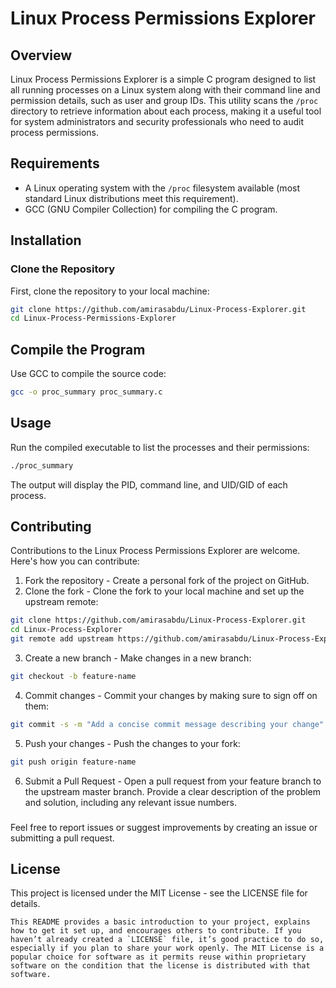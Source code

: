 # Linux Process Permissions Explorer

## Overview
Linux Process Permissions Explorer is a simple C program designed to list all running processes on a Linux system along with their command line and permission details, such as user and group IDs. This utility scans the `/proc` directory to retrieve information about each process, making it a useful tool for system administrators and security professionals who need to audit process permissions.

## Requirements
- A Linux operating system with the `/proc` filesystem available (most standard Linux distributions meet this requirement).
- GCC (GNU Compiler Collection) for compiling the C program.

## Installation

### Clone the Repository
First, clone the repository to your local machine:

```bash
git clone https://github.com/amirasabdu/Linux-Process-Explorer.git
cd Linux-Process-Permissions-Explorer
```

## Compile the Program
Use GCC to compile the source code:
```sh
gcc -o proc_summary proc_summary.c
```
## Usage
Run the compiled executable to list the processes and their permissions:
```sh
./proc_summary
```
The output will display the PID, command line, and UID/GID of each process.

## Contributing
Contributions to the Linux Process Permissions Explorer are welcome. Here's how you can contribute:

1. Fork the repository - Create a personal fork of the project on GitHub.
2. Clone the fork - Clone the fork to your local machine and set up the upstream remote:
```sh
git clone https://github.com/amirasabdu/Linux-Process-Explorer.git
cd Linux-Process-Explorer
git remote add upstream https://github.com/amirasabdu/Linux-Process-Explorer.git

```
3. Create a new branch - Make changes in a new branch:
```sh
git checkout -b feature-name
```
4. Commit changes - Commit your changes by making sure to sign off on them:
```sh
git commit -s -m "Add a concise commit message describing your change"
```
5. Push your changes - Push the changes to your fork:
```sh
git push origin feature-name
```
6. Submit a Pull Request - Open a pull request from your feature branch to the upstream master branch. Provide a clear description of the problem and solution, including any relevant issue numbers.
### 
Feel free to report issues or suggest improvements by creating an issue or submitting a pull request.

## License
This project is licensed under the MIT License - see the LICENSE file for details.
```vbnet
This README provides a basic introduction to your project, explains how to get it set up, and encourages others to contribute. If you haven’t already created a `LICENSE` file, it’s good practice to do so, especially if you plan to share your work openly. The MIT License is a popular choice for software as it permits reuse within proprietary software on the condition that the license is distributed with that software.

```
